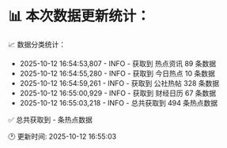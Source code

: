 📊 本次数据更新统计：
==========================

📈 数据分类统计：
- 2025-10-12 16:54:53,807 - INFO - 获取到 热点资讯 89 条数据
- 2025-10-12 16:54:55,280 - INFO - 获取到 今日热点 10 条数据
- 2025-10-12 16:54:59,261 - INFO - 获取到 公社热帖 328 条数据
- 2025-10-12 16:55:00,929 - INFO - 获取到 财经日历 67 条数据
- 2025-10-12 16:55:03,218 - INFO - 总共获取到 494 条热点数据

✅ 总共获取到 - 条热点数据

🕐 更新时间: 2025-10-12 16:55:03
